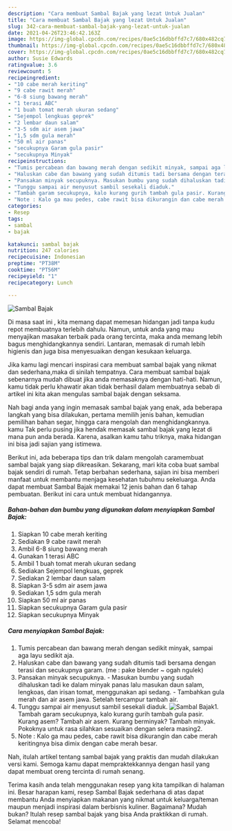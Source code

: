 ```yaml
---
description: "Cara membuat Sambal Bajak yang lezat Untuk Jualan"
title: "Cara membuat Sambal Bajak yang lezat Untuk Jualan"
slug: 342-cara-membuat-sambal-bajak-yang-lezat-untuk-jualan
date: 2021-04-26T23:46:42.163Z
image: https://img-global.cpcdn.com/recipes/0ae5c16dbbffd7c7/680x482cq70/sambal-bajak-foto-resep-utama.jpg
thumbnail: https://img-global.cpcdn.com/recipes/0ae5c16dbbffd7c7/680x482cq70/sambal-bajak-foto-resep-utama.jpg
cover: https://img-global.cpcdn.com/recipes/0ae5c16dbbffd7c7/680x482cq70/sambal-bajak-foto-resep-utama.jpg
author: Susie Edwards
ratingvalue: 3.6
reviewcount: 5
recipeingredient:
- "10 cabe merah keriting"
- "9 cabe rawit merah"
- "6-8 siung bawang merah"
- "1 terasi ABC"
- "1 buah tomat merah ukuran sedang"
- "Sejempol lengkuas geprek"
- "2 lembar daun salam"
- "3-5 sdm air asem jawa"
- "1,5 sdm gula merah"
- "50 ml air panas"
- "secukupnya Garam gula pasir"
- "secukupnya Minyak"
recipeinstructions:
- "Tumis percabean dan bawang merah dengan sedikit minyak, sampai aga layu sedikit aja."
- "Haluskan cabe dan bawang yang sudah ditumis tadi bersama dengan terasi dan secukupnya garam. (me : pake blender ~ ogah ngulek)"
- "Pansakan minyak secupuknya. Masukan bumbu yang sudah dihaluskan tadi ke dalam minyak panas lalu masukan daun salam, lengkoas, dan irisan tomat, menggunakan api sedang. Tambahkan gula merah dan air asem jawa. Setelah tercampur tambah air."
- "Tunggu sampai air menyusut sambil sesekali diaduk."
- "Tambah garam secukupnya, kalo kurang gurih tambah gula pasir. Kurang asem? Tambah air asem. Kurang berminyak? Tambah minyak. Pokoknya untuk rasa silahkan sesuaikan dengan selera masing2."
- "Note : Kalo ga mau pedes, cabe rawit bisa dikurangin dan cabe merah keritingnya bisa dimix dengan cabe merah besar."
categories:
- Resep
tags:
- sambal
- bajak

katakunci: sambal bajak 
nutrition: 247 calories
recipecuisine: Indonesian
preptime: "PT38M"
cooktime: "PT56M"
recipeyield: "1"
recipecategory: Lunch

---
```



![Sambal Bajak](https://img-global.cpcdn.com/recipes/0ae5c16dbbffd7c7/680x482cq70/sambal-bajak-foto-resep-utama.jpg)

Di masa  saat ini , kita memang dapat memesan hidangan jadi tanpa kudu repot membuatnya terlebih dahulu. Namun, untuk anda yang mau menyajikan masakan terbaik pada orang tercinta, maka anda memang lebih bagus menghidangkannya sendiri. Lantaran, memasak di rumah lebih higienis dan juga bisa menyesuaikan dengan kesukaan keluarga.

Jika kamu lagi mencari inspirasi cara membuat sambal bajak yang nikmat dan sederhana,maka di sinilah tempatnya. Cara membuat sambal bajak  sebenarnya mudah dibuat jika anda memasaknya dengan hati-hati. Namun, kamu tidak perlu khawatir akan tidak berhasil dalam membuatnya 
sebab di artikel ini kita akan mengulas sambal bajak dengan seksama.  



Nah bagi anda yang ingin memasak sambal bajak yang enak, ada beberapa langkah yang bisa dilakukan, pertama memilih jenis bahan, kemudian pemilihan bahan segar, hingga cara mengolah dan menghidangkannya. kamu Tak perlu pusing jika hendak memasak sambal bajak yang lezat di mana pun anda berada. Karena, asalkan kamu  tahu triknya, maka hidangan ini bisa jadi sajian yang istimewa.

Berikut ini, ada beberapa tips dan trik dalam mengolah caramembuat sambal bajak yang siap dikreasikan. Sekarang, mari kita coba buat sambal bajak sendiri di rumah. Tetap berbahan sederhana, sajian ini bisa memberi manfaat untuk membantu menjaga kesehatan tubuhmu sekeluarga. Anda dapat membuat Sambal Bajak memakai 12 jenis bahan dan 6 tahap pembuatan. Berikut ini cara untuk membuat hidangannya.

<!--inarticleads1-->

##### Bahan-bahan dan bumbu yang digunakan dalam menyiapkan Sambal Bajak:

1. Siapkan 10 cabe merah keriting
1. Sediakan 9 cabe rawit merah
1. Ambil 6-8 siung bawang merah
1. Gunakan 1 terasi ABC
1. Ambil 1 buah tomat merah ukuran sedang
1. Sediakan Sejempol lengkuas, geprek
1. Sediakan 2 lembar daun salam
1. Siapkan 3-5 sdm air asem jawa
1. Sediakan 1,5 sdm gula merah
1. Siapkan 50 ml air panas
1. Siapkan secukupnya Garam gula pasir
1. Siapkan secukupnya Minyak




<!--inarticleads2-->

##### Cara menyiapkan Sambal Bajak:

1. Tumis percabean dan bawang merah dengan sedikit minyak, sampai aga layu sedikit aja.
1. Haluskan cabe dan bawang yang sudah ditumis tadi bersama dengan terasi dan secukupnya garam. (me : pake blender ~ ogah ngulek)
1. Pansakan minyak secupuknya. - Masukan bumbu yang sudah dihaluskan tadi ke dalam minyak panas lalu masukan daun salam, lengkoas, dan irisan tomat, menggunakan api sedang. - Tambahkan gula merah dan air asem jawa. Setelah tercampur tambah air.
1. Tunggu sampai air menyusut sambil sesekali diaduk.
<img src="//assets-global.cpcdn.com/assets/icons/button_play-2c75c40dde080a61004c1f40b05d8f140eaff45d7e9e6481dc71c63d2e7c4909.png" alt="Sambal Bajak">1. Tambah garam secukupnya, kalo kurang gurih tambah gula pasir. Kurang asem? Tambah air asem. Kurang berminyak? Tambah minyak. Pokoknya untuk rasa silahkan sesuaikan dengan selera masing2.
1. Note : Kalo ga mau pedes, cabe rawit bisa dikurangin dan cabe merah keritingnya bisa dimix dengan cabe merah besar.




Nah, itulah artikel tentang  sambal bajak  yang praktis dan mudah dilakukan versi kami. Semoga kamu dapat mempraktekkannya dengan hasil yang dapat membuat oreng tercinta di rumah senang. 

Terima kasih anda telah menggunakan resep yang kita tampilkan di halaman ini. Besar harapan kami, resep  Sambal Bajak sederhana di atas dapat membantu Anda menyiapkan makanan yang nikmat untuk keluarga/teman maupun menjadi inspirasi dalam berbisnis kuliner. Bagaimana? Mudah bukan? Itulah resep sambal bajak yang bisa Anda praktikkan di rumah. Selamat mencoba!

